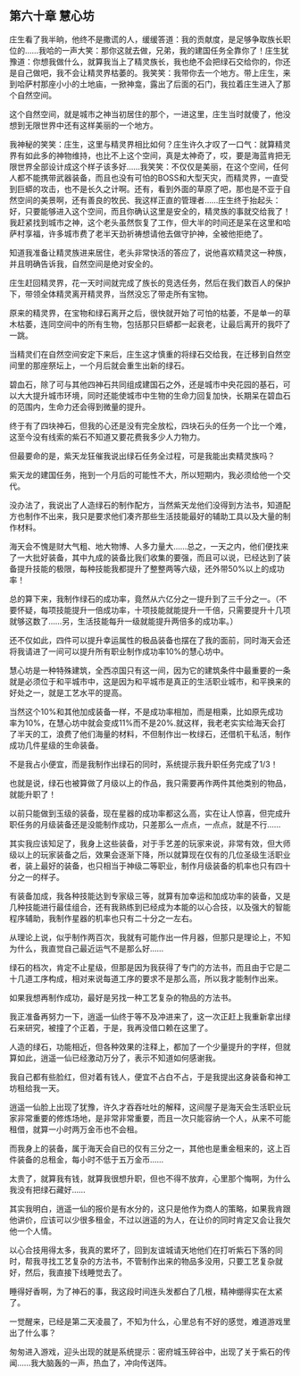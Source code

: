 ## 第六十章 慧心坊

庄生看了我半晌，他终不是撒谎的人，缓缓答道：我的贡献度，是足够争取族长职位的……我哈的一声大笑：那你这就去做，兄弟，我的建国任务全靠你了！庄生犹豫道：你想我做什么，就算我当上了精灵族长，我也绝不会把绿石交给你的，你还是自己做吧，我不会让精灵界枯萎的。我笑笑：我带你去一个地方。带上庄生，来到哈萨村那座小小的土地庙，一掀神龛，露出了后面的石门，我拉着庄生进入了那个自然空间。

这个自然空间，就是城市之神当初居住的那个，一进这里，庄生当时就傻了，他没想到无限世界中还有这样美丽的一个地方。

我神秘的笑笑：庄生，这里与精灵界相比如何？庄生许久才叹了一口气：就算精灵界有如此多的神物维持，也比不上这个空间，真是太神奇了，哎，要是海蓝肯把无限世界全部设计成这个样子该多好……我笑笑：不仅仅是美丽，在这个空间，任何人都不能携带武器装备，而且也没有可怕的BOSS和大型天灾，而精灵界，一直受到巨蟒的攻击，也不是长久之计啊。还有，看到外面的草原了吧，那也是不亚于自然空间的美景啊，还有善良的牧民、我这样正直的管理者……庄生终于抬起头：好，只要能够进入这个空间，而且你确认这里是安全的，精灵族的事就交给我了！我赶紧找到城市之神，这个老头虽然恢复了工作，但大半的时间还是呆在这里和哈萨村享福，许多城市费了老半天劲祈祷想请他去做守护神，全被他拒绝了。

知道我准备让精灵族进来居住，老头非常快活的答应了，说他喜欢精灵这一种族，并且明确告诉我，自然空间是绝对安全的。

庄生赶回精灵界，花一天时间就完成了族长的竞选任务，然后在我们数百人的保护下，带领全体精灵离开精灵界，当然没忘了带走所有宝物。

原来的精灵界，在宝物和绿石离开之后，很快就开始了可怕的枯萎，不是单一的草木枯萎，连同空间中的所有生物，包括那只巨蟒都一起衰老，让最后离开的我吓了一跳。

当精灵们在自然空间安定下来后，庄生这才慎重的将绿石交给我，在迁移到自然空间里的那座祭坛上，一个月后就会重生出新的绿石。

碧血石，除了可与其他四神石共同组成建国石之外，还是城市中央花园的基石，可以大大提升城市环境，同时还能使城市中生物的生命力回复加快，长期呆在碧血石的范围内，生命力还会得到微量的提升。

终于有了四块神石，但我的心还是没有完全放松，四块石头的任务一个比一个难，这至今没有线索的紫石不知道又要花费我多少人力物力。

但最要命的是，紫天龙狂催我说出绿石任务全过程，可是我能出卖精灵族吗？

紫天龙的建国任务，拖到一个月后的可能性不大，所以短期内，我必须给他一个交代。

没办法了，我说出了人造绿石的制作配方，当然紫天龙他们没得到方法书，知道配方也制作不出来，我只是要求他们凑齐那些生活技能最好的辅助工具以及大量的制作材料。

海天会不愧是财大气粗、地大物博、人多力量大……总之，一天之内，他们便找来了一大批好装备，其中九成的装备比我们收集的要强，而且可以说，已经达到了装备提升技能的极限，每种技能我都提升了整整两等六级，还外带50%以上的成功率！

总的算下来，我制作绿石的成功率，竟然从六亿分之一提升到了三千分之一。（不要怀疑，每项技能提升一倍成功率，十项技能就能提升一千倍，只需要提升十几项就够这数了……另，生活技能每升一级就能提升两倍多的成功率。）

还不仅如此，四件可以提升幸运属性的极品装备也摆在了我的面前，同时海天会还将我请进了一间可以提升所有职业制作成功率10%的慧心坊中。

慧心坊是一种特殊建筑，全西凉国只有这一间，因为它的建筑条件中最重要的一条就是必须位于和平城市中，这是因为和平城市是真正的生活职业城市，和平换来的好处之一，就是工艺水平的提高。

当然这个10%和其他加成装备一样，不是成功率相加，而是相乘，比如原先成功率为10%，在慧心坊中就会变成11%而不是20%.就这样，我老老实实给海天会打了半天的工，浪费了他们海量的材料，不但制作出一枚绿石，还借机干私活，制作成功几件星级的生命装备。

不是我占小便宜，而是我制作出绿石的同时，系统提示我升职任务完成了1/3！

也就是说，绿石也被算做了月级以上的作品，我只需要再作两件其他类别的物品，就能升职了！

以前只能做到玉级的装备，现在星器的成功率都这么高，实在让人惊喜，但完成升职任务的月级装备还是没能制作成功，只差那么一点点，一点点，就是不行……

其实我应该知足了，我身上这些装备，对于手艺差的玩家来说，非常有效，但大师级以上的玩家装备之后，效果会逐渐下降，所以就算现在仅有的几位圣级生活职业者，装上最好的装备，也只相当于神级二等职业，制作月级装备的机率也只有四十分之一的样子。

有装备加成，我各种技能达到专家级三等，就算有加幸运和加成功率的装备，又是几种技能进行最佳组合，还有我熟练到已经成为本能的以心合技，以及强大的智能程序辅助，我制作星器的机率也只有二十分之一左右。

从理论上说，似乎制作两百次，我就有可能作出一件月器，但那只是理论上，不知为什么，我直觉自己最近运气不是那么好……

绿石的档次，肯定不止星级，但那是因为我获得了专门的方法书，而且由于它是二十几道工序构成，相对来说每道工序的要求不是那么高，所以我才能制作出来。

如果我想再制作成功，最好是另找一种工艺复杂的物品的方法书。

我正准备再努力一下，逍遥一仙终于等不及冲进来了，这一次正赶上我重新拿出绿石来研究，被撞了个正着，于是，我再没借口赖在这里了。

人造的绿石，功能相近，但各种效果的注释上，都加了一个少量提升的字样，但就算如此，逍遥一仙已经激动万分了，表示不知道如何感谢我。

我自己都有些脸红，但对着有钱人，便宜不占白不占，于是我提出这身装备和神工坊租给我一天。

逍遥一仙脸上出现了犹豫，许久才吞吞吐吐的解释，这间屋子是海天会生活职业玩家非常重要的修炼场地，是非常非常重要，而且一次只能容纳一个人，从来不可能租借，就算一小时两万金币也不会租。

而我身上的装备，属于海天会自已的仅有三分之一，其他也是重金租来的，这上百件装备的总租金，每小时不低于五万金币……

太贵了，就算我有钱，就算我很想升职，但也不得不放弃，心里那个悔啊，为什么我没有把绿石藏好……

其实我明白，逍遥一仙的报价是有水分的，这只是他作为商人的策略，如果我肯跟他讲价，应该可以少很多租金，不过以逍遥的为人，在让价的同时肯定又会让我欠他一个人情。

以心合技用得太多，我真的累坏了，回到友谊城请天地他们在打听紫石下落的同时，帮我寻找工艺复杂的方法书，不管制作出来的物品多没用，只要工艺复杂就好，然后，我直接下线睡觉去了。

睡得好香啊，为了神石的事，我这段时间连头发都白了几根，精神绷得实在太紧了。

一觉醒来，已经是第二天凌晨了，不知为什么，心里总有不好的感觉，难道游戏里出了什么事？

匆匆进入游戏，迎头出现的就是系统提示：密府城玉碎谷中，出现了关于紫石的传闻……我大脑轰的一声，热血了，冲向传送阵。

